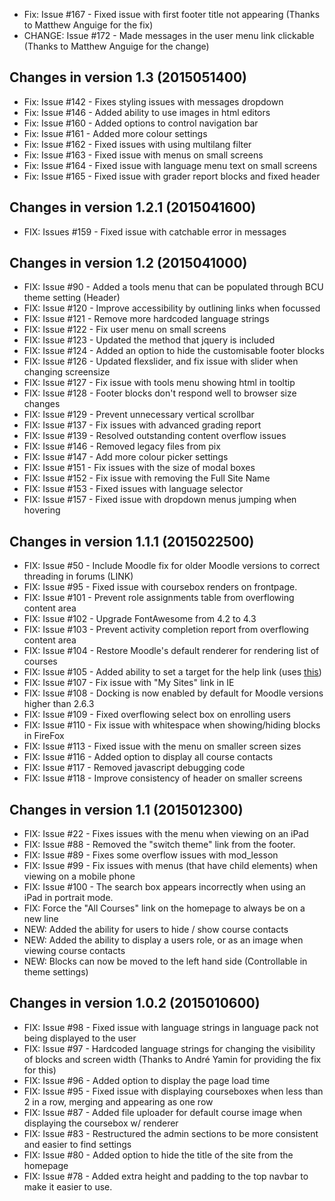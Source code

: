 - Fix: Issue #167 - Fixed issue with first footer title not appearing (Thanks to Matthew Anguige for the fix)
- CHANGE: Issue #172 - Made messages in the user menu link clickable (Thanks to Matthew Anguige for the change)

Changes in version 1.3 (2015051400)
-------------------------------------
- Fix: Issue #142 - Fixes styling issues with messages dropdown
- Fix: Issue #146 - Added ability to use images in html editors
- Fix: Issue #160 - Added options to control navigation bar
- Fix: Issue #161 - Added more colour settings
- Fix: Issue #162 - Fixed issues with using multilang filter
- Fix: Issue #163 - Fixed issue with menus on small screens
- Fix: Issue #164 - Fixed issue with language menu text on small screens
- Fix: Issue #165 - Fixed issue with grader report blocks and fixed header

Changes in version 1.2.1 (2015041600)
-------------------------------------
 - FIX: Issues #159 - Fixed issue with catchable error in messages

Changes in version 1.2 (2015041000)
-------------------------------------
- FIX: Issue #90 - Added a tools menu that can be populated through BCU theme setting (Header)
- FIX: Issue #120 - Improve accessibility by outlining links when focussed
- FIX: Issue #121 - Remove more hardcoded language strings
- FIX: Issue #122 - Fix user menu on small screens
- FIX: Issue #123 - Updated the method that jquery is included
- FIX: Issue #124 - Added an option to hide the customisable footer blocks
- FIX: Issue #126 - Updated flexslider, and fix issue with slider when changing screensize
- FIX: Issue #127 - Fix issue with tools menu showing html in tooltip
- FIX: Issue #128 - Footer blocks don't respond well to browser size changes
- FIX: Issue #129 - Prevent unnecessary vertical scrollbar 
- FIX: Issue #137 - Fix issues with advanced grading report
- FIX: Issue #139 - Resolved outstanding content overflow issues
- FIX: Issue #146 - Removed legacy files from pix
- FIX: Issue #147 - Add more colour picker settings
- FIX: Issue #151 - Fix issues with the size of modal boxes
- FIX: Issue #152 - Fix issue with removing the Full Site Name
- FIX: Issue #153 - Fixed issues with language selector
- FIX: Issue #157 - Fixed issue with dropdown menus jumping when hovering


Changes in version 1.1.1 (2015022500)
-------------------------------------
- FIX: Issue #50 - Include Moodle fix for older Moodle versions to correct threading in forums (LINK)
- FIX: Issue #95 - Fixed issue with coursebox renders on frontpage.
- FIX: Issue #101 - Prevent role assignments table from overflowing content area
- FIX: Issue #102 - Upgrade FontAwesome from 4.2 to 4.3
- FIX: Issue #103 - Prevent activity completion report from overflowing content area
- FIX: Issue #104 - Restore Moodle's default renderer for rendering list of courses
- FIX: Issue #105 - Added ability to set a target for the help link (uses [this](https://tracker.moodle.org/browse/MDL-35420))
- FIX: Issue #107 - Fix issue with "My Sites" link in IE
- FIX: Issue #108 - Docking is now enabled by default for Moodle versions higher than 2.6.3
- FIX: Issue #109 - Fixed overflowing select box on enrolling users
- FIX: Issue #110 - Fix issue with whitespace when showing/hiding blocks in FireFox
- FIX: Issue #113 - Fixed issue with the menu on smaller screen sizes
- FIX: Issue #116 - Added option to display all course contacts
- FIX: Issue #117 - Removed javascript debugging code
- FIX: Issue #118 - Improve consistency of header on smaller screens


Changes in version 1.1 (2015012300)
-------------------------------------
- FIX: Issue #22 - Fixes issues with the menu when viewing on an iPad
- FIX: Issue #88 - Removed the "switch theme" link from the footer.
- FIX: Issue #89 - Fixes some overflow issues with mod_lesson
- FIX: Issue #99 - Fix issues with menus (that have child elements) when viewing on a mobile phone
- FIX: Issue #100 - The search box appears incorrectly when using an iPad in portrait mode.
- FIX: Force the "All Courses" link on the homepage to always be on a new line
- NEW: Added the ability for users to hide / show course contacts
- NEW: Added the ability to display a users role, or as an image when viewing course contacts
- NEW: Blocks can now be moved to the left hand side (Controllable in theme settings)

Changes in version 1.0.2 (2015010600)
-------------------------------------
- FIX: Issue #98 - Fixed issue with language strings in language pack not being displayed to the user
- FIX: Issue #97 - Hardcoded language strings for changing the visibility of blocks and screen width (Thanks to André Yamin for providing the fix for this)
- FIX: Issue #96 - Added option to display the page load time
- FIX: Issue #95 - Fixed issue with displaying courseboxes when less than 2 in a row, merging and appearing as one row
- FIX: Issue #87 - Added file uploader for default course image when displaying the coursebox w/ renderer
- FIX: Issue #83 - Restructured the admin sections to be more consistent and easier to find settings
- FIX: Issue #80  - Added option to hide the title of the site from the homepage
- FIX: Issue #78 - Added extra height and padding to the top navbar to make it easier to use.
